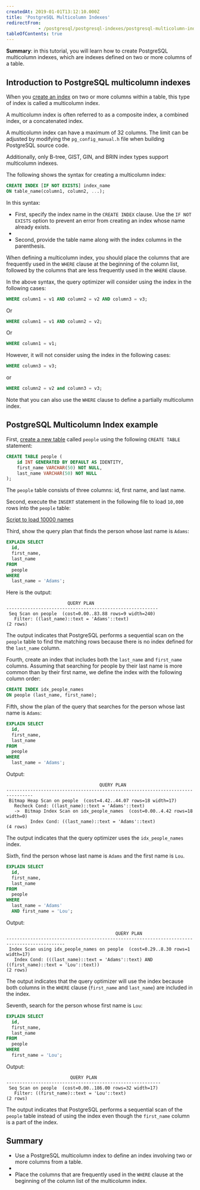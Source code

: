 ```yaml
---
createdAt: 2019-01-01T13:12:10.000Z
title: 'PostgreSQL Multicolumn Indexes'
redirectFrom: 
            - /postgresql/postgresql-indexes/postgresql-multicolumn-indexes
tableOfContents: true
---
```



**Summary**: in this tutorial, you will learn how to create PostgreSQL multicolumn indexes, which are indexes defined on two or more columns of a table.

## Introduction to PostgreSQL multicolumn indexes

When you [create an index](/postgresql/postgresql-indexes/postgresql-create-index) on two or more columns within a table, this type of index is called a multicolumn index.

A multicolumn index is often referred to as a composite index, a combined index, or a concatenated index.

A multicolumn index can have a maximum of 32 columns. The limit can be adjusted by modifying the `pg_config_manual.h` file when building PostgreSQL source code.

Additionally, only B-tree, GIST, GIN, and BRIN index types support multicolumn indexes.

The following shows the syntax for creating a multicolumn index:

```sql
CREATE INDEX [IF NOT EXISTS] index_name
ON table_name(column1, column2, ...);
```

In this syntax:

- First, specify the index name in the `CREATE INDEX` clause. Use the `IF NOT EXISTS` option to prevent an error from creating an index whose name already exists.
-
- Second, provide the table name along with the index columns in the parenthesis.

When defining a multicolumn index, you should place the columns that are frequently used in the `WHERE` clause at the beginning of the column list, followed by the columns that are less frequently used in the `WHERE` clause.

In the above syntax, the query optimizer will consider using the index in the following cases:

```sql
WHERE column1 = v1 AND column2 = v2 AND column3 = v3;
```

Or

```sql
WHERE column1 = v1 AND column2 = v2;
```

Or

```sql
WHERE column1 = v1;
```

However, it will not consider using the index in the following cases:

```sql
WHERE column3 = v3;
```

or

```sql
WHERE column2 = v2 and column3 = v3;
```

Note that you can also use the `WHERE` clause to define a partially multicolumn index.

## PostgreSQL Multicolumn Index example

First, [create a new table](/postgresql/postgresql-create-table) called `people` using the following `CREATE TABLE` statement:

```sql
CREATE TABLE people (
    id INT GENERATED BY DEFAULT AS IDENTITY,
    first_name VARCHAR(50) NOT NULL,
    last_name VARCHAR(50) NOT NULL
);
```

The `people` table consists of three columns: id, first name, and last name.

Second, execute the `INSERT` statement in the following file to load `10,000` rows into the `people` table:

[Script to load 10000 names](/postgresqltutorial_data/Script-to-load-10000-names.txt)

Third, show the query plan that finds the person whose last name is `Adams`:

```sql
EXPLAIN SELECT
  id,
  first_name,
  last_name
FROM
  people
WHERE
  last_name = 'Adams';
```

Here is the output:

```
                       QUERY PLAN
---------------------------------------------------------
 Seq Scan on people  (cost=0.00..83.88 rows=9 width=240)
   Filter: ((last_name)::text = 'Adams'::text)
(2 rows)
```

The output indicates that PostgreSQL performs a sequential scan on the `people` table to find the matching rows because there is no index defined for the `last_name` column.

Fourth, create an index that includes both the `last_name` and `first_name` columns. Assuming that searching for people by their last name is more common than by their first name, we define the index with the following column order:

```sql
CREATE INDEX idx_people_names
ON people (last_name, first_name);
```

Fifth, show the plan of the query that searches for the person whose last name is `Adams`:

```sql
EXPLAIN SELECT
  id,
  first_name,
  last_name
FROM
  people
WHERE
  last_name = 'Adams';
```

Output:

```
                                   QUERY PLAN
--------------------------------------------------------------------------------
 Bitmap Heap Scan on people  (cost=4.42..44.07 rows=18 width=17)
   Recheck Cond: ((last_name)::text = 'Adams'::text)
   ->  Bitmap Index Scan on idx_people_names  (cost=0.00..4.42 rows=18 width=0)
         Index Cond: ((last_name)::text = 'Adams'::text)
(4 rows)
```

The output indicates that the query optimizer uses the `idx_people_names` index.

Sixth, find the person whose last name is `Adams` and the first name is `Lou`.

```sql
EXPLAIN SELECT
  id,
  first_name,
  last_name
FROM
  people
WHERE
  last_name = 'Adams'
  AND first_name = 'Lou';
```

Output:

```
                                         QUERY PLAN
--------------------------------------------------------------------------------------------
 Index Scan using idx_people_names on people  (cost=0.29..8.30 rows=1 width=17)
   Index Cond: (((last_name)::text = 'Adams'::text) AND ((first_name)::text = 'Lou'::text))
(2 rows)
```

The output indicates that the query optimizer will use the index because both columns in the `WHERE` clause (`first_name` and `last_name`) are included in the index.

Seventh, search for the person whose first name is `Lou`:

```sql
EXPLAIN SELECT
  id,
  first_name,
  last_name
FROM
  people
WHERE
  first_name = 'Lou';
```

Output:

```
                        QUERY PLAN
----------------------------------------------------------
 Seq Scan on people  (cost=0.00..186.00 rows=32 width=17)
   Filter: ((first_name)::text = 'Lou'::text)
(2 rows)
```

The output indicates that PostgreSQL performs a sequential scan of the `people` table instead of using the index even though the `first_name` column is a part of the index.

## Summary

- Use a PostgreSQL multicolumn index to define an index involving two or more columns from a table.
-
- Place the columns that are frequently used in the `WHERE` clause at the beginning of the column list of the multicolumn index.
